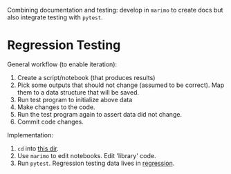 Combining documentation and testing: develop in `marimo` to create docs but also integrate testing with `pytest`.


# Regression Testing
General workflow (to enable iteration):
1. Create a script/notebook (that produces results)
2. Pick some outputs that should not change (assumed to be correct).
Map them to a data structure that will be saved.
3. Run test program to initialize above data
4. Make changes to the code.
5. Run the test program again to assert data did not change. 
6. Commit code changes.

Implementation:
1. `cd` into [this dir](.).
2. Use `marimo` to edit notebooks. Edit 'library' code.
3. Run `pytest`. Regression testing data lives in [regression](./regression).

